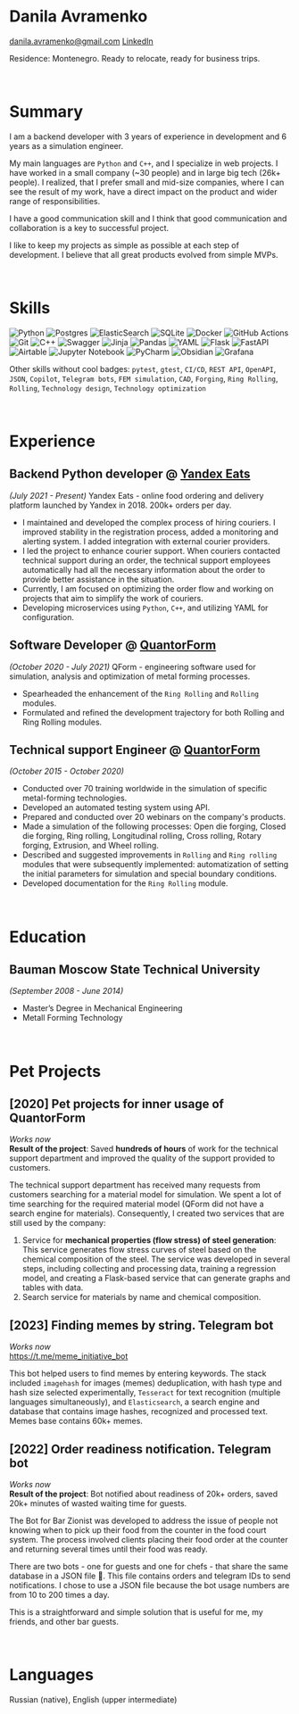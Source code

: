 # Danila Avramenko
danila.avramenko@gmail.com
<a href="https://www.linkedin.com/in/danila-avramenko-77912ab9/" target="_blank">LinkedIn</a>

Residence: Montenegro.
Ready to relocate, ready for business trips.

<br>

# Summary
I am a backend developer with 3 years of experience in development and 6 years as a simulation engineer.

My main languages are `Python` and `C++`, and I specialize in web projects. I have worked in a small company (~30 people) and in large big tech (26k+ people). I realized, that I prefer small and mid-size companies, where I can see the result of my work, have a direct impact on the product and wider range of responsibilities.

I have a good communication skill and I think that good communication and collaboration is a key to successful project.

I like to keep my projects as simple as possible at each step of development. I believe that all great products evolved from simple MVPs.

<br>

# Skills

![Python](https://img.shields.io/badge/python-3670A0?style=for-the-badge&logo=python&logoColor=ffdd54) ![Postgres](https://img.shields.io/badge/postgres-%23316192.svg?style=for-the-badge&logo=postgresql&logoColor=white) ![ElasticSearch](https://img.shields.io/badge/-ElasticSearch-005571?style=for-the-badge&logo=elasticsearch) ![SQLite](https://img.shields.io/badge/sqlite-%2307405e.svg?style=for-the-badge&logo=sqlite&logoColor=white) ![Docker](https://img.shields.io/badge/docker-%230db7ed.svg?style=for-the-badge&logo=docker&logoColor=white) ![GitHub Actions](https://img.shields.io/badge/github%20actions-%232671E5.svg?style=for-the-badge&logo=githubactions&logoColor=white) ![Git](https://img.shields.io/badge/git-%23F05033.svg?style=for-the-badge&logo=git&logoColor=white) ![C++](https://img.shields.io/badge/c++-%2300599C.svg?style=for-the-badge&logo=c%2B%2B&logoColor=white) ![Swagger](https://img.shields.io/badge/-Swagger-%23Clojure?style=for-the-badge&logo=swagger&logoColor=white) ![Jinja](https://img.shields.io/badge/jinja-white.svg?style=for-the-badge&logo=jinja&logoColor=black) ![Pandas](https://img.shields.io/badge/pandas-%23150458.svg?style=for-the-badge&logo=pandas&logoColor=white) ![YAML](https://img.shields.io/badge/yaml-%23ffffff.svg?style=for-the-badge&logo=yaml&logoColor=151515) ![Flask](https://img.shields.io/badge/flask-%23000.svg?style=for-the-badge&logo=flask&logoColor=white) ![FastAPI](https://img.shields.io/badge/FastAPI-005571?style=for-the-badge&logo=fastapi) ![Airtable](https://img.shields.io/badge/Airtable-18BFFF?style=for-the-badge&logo=Airtable&logoColor=white) ![Jupyter Notebook](https://img.shields.io/badge/jupyter-%23FA0F00.svg?style=for-the-badge&logo=jupyter&logoColor=white) ![PyCharm](https://img.shields.io/badge/pycharm-143?style=for-the-badge&logo=pycharm&logoColor=black&color=black&labelColor=green) ![Obsidian](https://img.shields.io/badge/Obsidian-%23483699.svg?style=for-the-badge&logo=obsidian&logoColor=white) ![Grafana](https://img.shields.io/badge/grafana-%23F46800.svg?style=for-the-badge&logo=grafana&logoColor=white)
<br>

Other skills without cool badges: `pytest`, `gtest`, `CI/CD`, `REST API`, `OpenAPI`, `JSON`, `Copilot`, `Telegram bots`, `FEM simulation`, `CAD`, `Forging`, `Ring Rolling`, `Rolling`, `Technology design`, `Technology optimization`

<br>

# Experience

## Backend Python developer @ [Yandex Eats](https://eats.yandex.com/?lang=en) 
_(July 2021 - Present)_ 
Yandex Eats - online food ordering and delivery platform launched by Yandex in 2018. 200k+ orders per day.
- I maintained and developed the complex process of hiring couriers. I improved stability in the registration process, added a monitoring and alerting system. I added integration with external courier providers.
- I led the project to enhance courier support. When couriers contacted technical support during an order, the technical support employees automatically had all the necessary information about the order to provide better assistance in the situation.
- Currently, I am focused on optimizing the order flow and working on projects that aim to simplify the work of couriers.
- Developing microservices using `Python`, `C++`, and utilizing YAML for configuration.

## Software Developer @ [QuantorForm](https://www.linkedin.com/company/quantor-form/about/) 
_(October 2020 - July 2021)_ 
QForm - engineering software used for simulation, analysis and optimization of metal forming processes.
- Spearheaded the enhancement of the `Ring Rolling` and `Rolling` modules.
- Formulated and refined the development trajectory for both Rolling and Ring Rolling modules.

## Technical support Engineer @ [QuantorForm](https://www.linkedin.com/company/quantor-form/about/) 
_(October 2015 - October 2020)_ 
- Conducted over 70 training worldwide in the simulation of specific metal-forming technologies.
- Developed an automated testing system using API.
- Prepared and conducted over 20 webinars on the company's products.
- Made a simulation of the following processes: Open die forging, Closed die forging, Ring rolling, Longitudinal rolling, Cross rolling, Rotary forging, Extrusion, and Wheel rolling.
- Described and suggested improvements in `Rolling` and `Ring rolling` modules that were subsequently implemented: automatization of setting the initial parameters for simulation and special boundary conditions.
- Developed documentation for the `Ring Rolling` module.

<br>

# Education
## Bauman Moscow State Technical University
_(September 2008 - June 2014)_ 
- Master’s Degree in Mechanical Engineering
- Metall Forming Technology

<br>

# Pet Projects
## [2020] Pet projects for inner usage of QuantorForm
_Works now_  
**Result of the project**: Saved **hundreds of hours** of work for the technical support department and improved the quality of the support provided to customers.

The technical support department has received many requests from customers searching for a material model for simulation. We spent a lot of time searching for the required material model (QForm did not have a search engine for materials). Consequently, I created two services that are still used by the company:
1. Service for **mechanical properties (flow stress) of steel generation**: This service generates flow stress curves of steel based on the chemical composition of the steel. The service was developed in several steps, including collecting and processing data, training a regression model, and creating a Flask-based service that can generate graphs and tables with data.
2. Search service for materials by name and chemical composition.

## [2023] Finding memes by string. Telegram bot

_Works now_  
https://t.me/meme_initiative_bot

This bot helped users to find memes by entering keywords. The stack included `imagehash` for images (memes) deduplication, with hash type and hash size selected experimentally, `Tesseract` for text recognition (multiple languages simultaneously), and `Elasticsearch`, a search engine and database that contains image hashes, recognized and processed text. Memes base contains 60k+ memes.

## [2022] Order readiness notification. Telegram bot
_Works now_  
**Result of the project**: Bot notified about readiness of 20k+ orders, saved 20k+ minutes of wasted waiting time for guests.

The Bot for Bar Zionist was developed to address the issue of people not knowing when to pick up their food from the counter in the food court system. The process involved clients placing their food order at the counter and returning several times until their food was ready.

There are two bots - one for guests and one for chefs - that share the same database in a JSON file 🙂. This file contains orders and telegram IDs to send notifications. I chose to use a JSON file because the bot usage numbers are from 10 to 200 times a day.

This is a straightforward and simple solution that is useful for me, my friends, and other bar guests.

<br>

# Languages
Russian (native), English (upper intermediate)